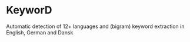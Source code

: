 # KeyworD
Automatic detection of 12+ languages and (bigram) keyword extraction in English, German and Dansk
